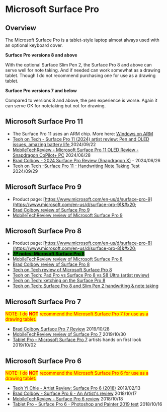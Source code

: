 # Microsoft Surface Pro

## Overview

The Microsoft Surface Pro is a tablet-style laptop almost always used with an optional keyboard cover.&#x20;

**Surface Pro versions 8 and above**

With the optional Surface Slim Pen 2, the Surface Pro 8 and above can serve well for note taking. And if needed can work somewhat as a drawing tablet. Though I do not recommend purchasing one for use as a drawing tablet.

**Surface Pro versions 7 and below**

Compared to versions 8 and above, the pen experience is worse. Again it can serve OK for notetaking but not for drawing.&#x20;

## Microsoft Surface Pro 11&#x20;

* The Surface Pro 11 uses an ARM chip. More here: [Windows on ARM](../../guides/windows/windows-on-arm.md)
* [Teoh on Tech - Surface Pro 11 (2024) artist review: Pen and OLED issues, amazing battery life ](https://www.youtube.com/watch?v=KVO3BNoUnWw)2024/09/22
* [MobileTechReview - Microsoft Surface Pro 11 OLED Review - Snapdragon CoPilot+ PC](https://www.youtube.com/watch?v=mFD\_tbn\_i50) 2024/06/28&#x20;
* [Brad Colbow - 2024 Surface Pro Review (Snapdragon X)](https://www.youtube.com/watch?v=Q9fSAmJu1cY) - 2024/06/26&#x20;
* [Teoh on Tech -Surface Pro 11 - Handwriting Note Taking Test](https://www.youtube.com/watch?v=SkEdp9XYMTk) 2024/09/29

## Microsoft Surface Pro 9

* Product page: [https://www.microsoft.com/en-us/d/surface-pro-9](https://www.microsoft.com/en-us/d/surface-pro-9)&#x20;
* [Brad Colbow review of Surface Pro 9](https://youtu.be/NNj6Aob88lk)&#x20;
* [MobileTechReview review of Microsoft Surface Pro 9](https://youtu.be/TpABlcB4gZI)&#x20;

## Microsoft Surface Pro 8

* Product page: [https://www.microsoft.com/en-us/d/surface-pro-8](https://www.microsoft.com/en-us/d/surface-pro-8)&#x20;
* [<mark style="background-color:green;">**7P notes: Microsoft Surface Pro 8**</mark>](7p-notes-microsoft-surface-pro-8.md)
* [MobileTechReview review of Microsoft Surface Pro 8](https://youtu.be/v2mOtMiGN7s)&#x20;
* [Brad Colbow review of Surface Pro 8](https://youtu.be/OG-y1NlRp3g) &#x20;
* [Tech on Tech review of Microsoft Surface Pro 8](https://youtu.be/wNtmOONAyxk)&#x20;
* [Teoh on Tech: Pad Pro vs Surface Pro 8 vs S8 Ultra (artist review)](https://youtu.be/EQoq8WtmWN8)&#x20;
* [Teoh on Tech: ketching on the Surface Pro 8](https://youtu.be/nvtTj64XNxs) &#x20;
* [Teoh on Tech: Surface Pro 8 and Slim Pen 2 handwriting & note taking](https://youtu.be/2ImMHQ0ZsDY)&#x20;

## Microsoft Surface Pro 7

<mark style="color:red;">NOTE: I do</mark> <mark style="color:red;"></mark><mark style="color:red;">**NOT**</mark> <mark style="color:red;"></mark><mark style="color:red;">recommend the Microsoft Surface Pro 7 for use as a drawing tablet.</mark>

* [Brad Colbow Surface Pro 7 Review](https://www.youtube.com/watch?v=3r4ykYCYDIM) 2019/10/28
* [MobileTechReview review of Surface Pro 7](https://www.youtube.com/watch?v=3YT87jwNoaA) 2019/10/30&#x20;
* [Tablet Pro - Microsoft Surface Pro 7](https://www.youtube.com/watch?v=bMnzsg0SSe4) artists hands on first look 2019/10/02&#x20;

## Microsoft Surface Pro 6

<mark style="color:red;">NOTE: I do</mark> <mark style="color:red;"></mark><mark style="color:red;">**NOT**</mark> <mark style="color:red;"></mark><mark style="color:red;">recommend the Microsoft Surface Pro 6 for use as a drawing tablet.</mark>

* [Teoh Yi Chie - Artist Review: Surface Pro 6 (2018)](https://www.youtube.com/watch?v=ziHPI20Rn0k) 2019/02/13
* [Brad Colbow - Surface Pro 6 - An Artist's review](https://www.youtube.com/watch?v=nqWMtz4lv0s) 2018/10/17
* [MobileTechReview - Surface Pro 6 review](https://www.youtube.com/watch?v=7559edlsUno) 2018/10/18
* [Tablet Pro - Surface Pro 6 - Photoshop and Painter 2019 test](https://www.youtube.com/watch?v=UOlmfg2QhGI) 2018/10/16&#x20;

